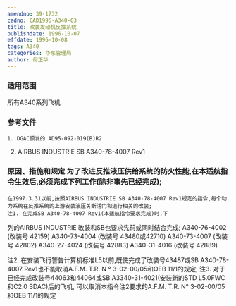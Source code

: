 ```yaml
---
amendno: 39-1732
cadno: CAD1996-A340-03
title: 改装发动机反推系统
publishdate: 1996-10-07
effdate: 1996-10-08
tags: A340
categories: 华东管理局
author: 何正华
---
```


### 适用范围 
所有A340系列飞机

### 参考文件
    1. DGAC颁发的 AD95-092-019(B)R2 
2. AIRBUS INDUSTRIE SB A340-78-4007 Rev1 

### 原因、措施和规定 为了改进反推液压供给系统的防火性能,在本适航指令生效后,必须完成下列工作(除非事先已经完成); 
    在1997.3.31以前,按照AIRBUS INDUSTRIE SB A340-78-4007 Rev1规定的指令,每个动力系统在反推系统的上游安装液压关断活门和进行相关的改装; 
    注1. 在完成SB A340-78-4007 Rev1(本适航指令要求完成)时,下
列的AIRBUS INDUSTRIE 改装和SB也要求先前或同时结合完成; A340-76-4002 (改装号 42159) A340-73-4004 (改装号 43480或42710) A340-73-4007 (改装号 42802) A340-27-4024 (改装号 42883) A340-31-4016 (改装号 42889) 
  
注2. 在安装飞行警告计算机标准L5以前,既使完成了改装号43487或SB A340-78-4007 Rev1也不能取消A.F.M. T.R. N ° 3-02-00/05和OEB 11/1的规定; 
     注3. 对于已经完成改装号44063和44064或SB A3340-31-4021(安装新的STD L5.0FWC和C2.0 SDAC)后的飞机, 可以取消本指令注2要求的A.F.M. T.R. N° 3-02-00/05和OEB 11/1的规定

